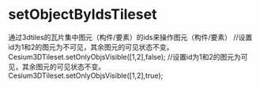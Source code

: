 # setObjectByIdsTileset
通过3dtiles的瓦片集中图元（构件/要素）的ids来操作图元（构件/要素）
    //设置id为1和2的图元为不可见，其余图元的可见状态不变。
    Cesium3DTileset.setOnlyObjsVisible([1,2],false);
    //设置id为1和2的图元为可见，其余图元的可见状态不变。
    Cesium3DTileset.setOnlyObjsVisible([1,2],true);

